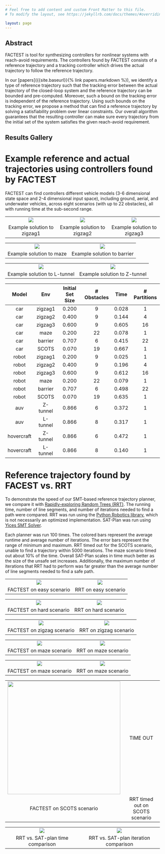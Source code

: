 ```yaml
---
# Feel free to add content and custom Front Matter to this file.
# To modify the layout, see https://jekyllrb.com/docs/themes/#overriding-theme-defaults

layout: page
---
```


## Abstract

FACTEST is tool for synthesizing controllers for nonlinear systems with reach-avoid requirements. The controllers found by FACTEST consists of a reference trajectory and a tracking controller which drives the actual trajectory to follow the reference trajectory.

In our [papers]({{site.baseurl}}{% link papers.markdown %}), we identify a type of reference trajectory such that the tracking error between the actual trajectory of the closed-loop system and the reference trajectory can be bounded and pre-computed. Moreover, such a bound on the tracking error is independent of the reference trajectory. Using such bounds on the tracking error, we propose a method that can find a reference trajectory by solving a satisfiability problem over linear constraints. Our overall algorithm guarantees that the resulting controller can make sure every trajectory from the initial set of the system satisfies the given reach-avoid requirement.

## Results Gallery
# Example reference and actual trajectories using controllers found by FACTEST

FACTEST can find controllers different vehicle models (3-6 dimensional state space and 2-4 dimensional input space), including ground, aerial, and underwater vehicles, across eight scenarios (with up to 22 obstacles), all with running time at the sub-second range.

<table style="text-align:center; width:100%">
  <tr>
    <td><img src="{{site.baseurl}}/figs/car_zigzag1.png"></td>
    <td><img src="{{site.baseurl}}/figs/car_zigzag2.png"></td>
    <td><img src="{{site.baseurl}}/figs/car_zigzag3.png"></td>
  </tr>
  <tr>
    <td>Example solution to zigzag1</td>
    <td>Example solution to zigzag2</td>
    <td>Example solution to zigzag3</td>
  </tr>
</table>

<table style="text-align:center; width:100%">
  <tr>
    <td><img src="{{site.baseurl}}/figs/car_maze.png"></td>
    <td><img src="{{site.baseurl}}/figs/robot_barrier.png"></td>
  </tr>
  <tr>
    <td>Example solution to maze</td>
    <td>Example solution to barrier</td>
  </tr>
</table>

<table style="text-align:center; width:100%">
  <tr>
    <td><img src="{{site.baseurl}}/figs/auv_ltunnel.png"></td>
    <td><img src="{{site.baseurl}}/figs/auv_ztunnel.png"></td>
  </tr>
  <tr>
    <td>Example solution to L-tunnel</td>
    <td>Example solution to Z-tunnel</td>
  </tr>
</table>

| Model      | Env      | Initial Set Size | # Obstacles | Time  | # Partitions |
|:----------:|:--------:|:----------------:|:-----------:|:-----:|:------------:|
| car        | zigzag1  | 0.200            | 9           | 0.028 | 1            |
| car        | zigzag2  | 0.400            | 9           | 0.144 | 4            |
| car        | zigzag3  | 0.600            | 9           | 0.605 | 16           |
| car        | maze     | 0.200            | 22          | 0.078 | 1            |
| car        | barrier  | 0.707            | 6           | 0.415 | 22           |
| car        | SCOTS    | 0.070            | 19          | 0.667 | 1            |
| robot      | zigzag1  | 0.200            | 9           | 0.025 | 1            |
| robot      | zigzag2  | 0.400            | 9           | 0.196 | 4            |
| robot      | zigzag3  | 0.600            | 9           | 0.612 | 16           |
| robot      | maze     | 0.200            | 22          | 0.079 | 1            |
| robot      | barrier  | 0.707            | 6           | 0.498 | 22           |
| robot      | SCOTS    | 0.070            | 19          | 0.635 | 1            |
| auv        | Z-tunnel | 0.866            | 6           | 0.372 | 1            |
| auv        | L-tunnel | 0.866            | 8           | 0.317 | 1            |
| hovercraft | Z-tunnel | 0.866            | 6           | 0.472 | 1            |
| hovercraft | L-tunnel | 0.866            | 8           | 0.140 | 1            |

# Reference trajectory found by FACEST vs. RRT

To demonstrate the speed of our SMT-based reference trajectory planner, we compare it with [Rapidly-exploring Random Trees (RRT)](http://msl.cs.uiuc.edu/rrt/about.html). The running time, number of line segments, and number of iterations needed to find a path were compared. RRT was run using the [Python Robotics library](https://github.com/AtsushiSakai/PythonRobotics), which is not necessarily an optimized implementation. SAT-Plan was run using [Yices SMT Solver](https://yices.csl.sri.com/).

Each planner was run 100 times. The colored bars represent the average runtime and average number of iterations. The error bars represent the range of minimum and maximum. RRT timed out for the SCOTS scenario, unable to find a trajectory within 5000 iterations. The maze scenario timed out about 10% of the time. Overall SAT-Plan scales in time much better as the size of the unsafe set increases. Additionally, the maximum number of iterations that RRT had to perform was far greater than the average number of line segments needed to find a safe path.

<table style="text-align:center; width:100%">
  <tr>
    <td><img src="{{site.baseurl}}/figs/smt_easy.png"></td>
    <td><img src="{{site.baseurl}}/figs/rrt_easy.png"></td>
  </tr>
  <tr>
    <td>FACTEST on easy scenario</td>
    <td>RRT on easy scenario</td>
  </tr>
</table>

<table style="text-align:center; width:100%">
  <tr>
    <td><img src="{{site.baseurl}}/figs/smt_hard.png"></td>
    <td><img src="{{site.baseurl}}/figs/rrt_hard.png"></td>
  </tr>
  <tr>
    <td>FACTEST on hard scenario</td>
    <td>RRT on hard scenario</td>
  </tr>
</table>

<table style="text-align:center; width:100%">
  <tr>
    <td><img src="{{site.baseurl}}/figs/smt_zigzag.png"></td>
    <td><img src="{{site.baseurl}}/figs/rrt_zigzag.png"></td>
  </tr>
  <tr>
    <td>FACTEST on zigzag scenario</td>
    <td>RRT on zigzag scenario</td>
  </tr>
</table>

<table style="text-align:center; width:100%">
  <tr>
    <td><img src="{{site.baseurl}}/figs/smt_part2.png"></td>
    <td><img src="{{site.baseurl}}/figs/rrt_part2.png"></td>
  </tr>
  <tr>
    <td>FACTEST on maze scenario</td>
    <td>RRT on maze scenario</td>
  </tr>
</table>

<table style="text-align:center; width:100%">
  <tr>
    <td><img src="{{site.baseurl}}/figs/smt_maze.png"></td>
    <td><img src="{{site.baseurl}}/figs/rrt_maze.png"></td>
  </tr>
  <tr>
    <td>FACTEST on maze scenario</td>
    <td>RRT on maze scenario</td>
  </tr>
</table>

<table style="text-align:center; width:100%">
  <tr>
    <td><img src="{{site.baseurl}}/figs/smt_SCOTS.png" width="367px"></td>
    <td>TIME OUT</td>
  </tr>
  <tr>
    <td>FACTEST on SCOTS scenario</td>
    <td>RRT timed out on SCOTS scenario</td>
  </tr>
</table>

<table style="text-align:center; width:100%">
  <tr>
    <td><img src="{{site.baseurl}}/figs/all_time_comparison.png"></td>
    <td><img src="{{site.baseurl}}/figs/all_iter_comparison.png"></td>
  </tr>
  <tr>
    <td>RRT vs. SAT-plan time comparison</td>
    <td>RRT vs. SAT-plan iteration comparison</td>
  </tr>
</table>
